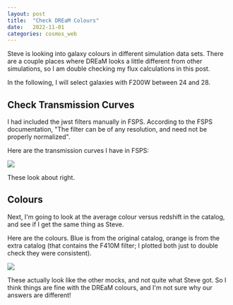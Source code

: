 ```yaml
---
layout: post
title:  "Check DREaM Colours"
date:   2022-11-01
categories: cosmos_web
---
```


Steve is looking into galaxy colours in different simulation data sets. There are a couple places where DREaM looks a little different from other simulations, so I am double checking my flux calculations in this post.

In the following, I will select galaxies with F200W between 24 and 28.

## Check Transmission Curves

I had included the jwst filters manually in FSPS. According to the FSPS documentation, "The filter can be of any resolution, and need not be properly normalized".

Here are the transmission curves I have in FSPS:

<img src="{{ site.baseurl }}/assets/plots/20221101_fsps_filters.png">

These look about right.

## Colours

Next, I'm going to look at the average colour versus redshift in the catalog, and see if I get the same thing as Steve.

Here are the colours. Blue is from the original catalog, orange is from the extra catalog (that contains the F410M filter; I plotted both just to double check they were consistent).

<img src="{{ site.baseurl }}/assets/plots/20221101_Colours.png">

These actually look like the other mocks, and not quite what Steve got. So I think things are fine with the DREaM colours, and I'm not sure why our answers are different!
